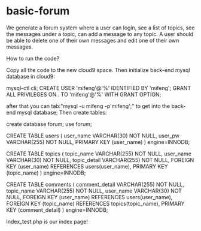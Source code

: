 # basic-forum

We generate a forum system where a user can login, see a list of topics, see the messages under a topic, can add a message to any topic. A user should be able to delete one of their own messages and edit one of their own messages.

How to run the code?

Copy all the code to the new cloud9 space.
Then initialize back-end mysql database in cloud9:

mysql-ctl cli;
CREATE USER 'mifeng'@'%' IDENTIFIED BY 'mifeng';
GRANT ALL PRIVILEGES ON *.* TO 'mifeng'@'%' WITH GRANT OPTION; 

after that you can tab:"mysql -u mifeng -p'mifeng';" to get into the back-end mysql database;
Then create tables:

create database forum;
use forum;

CREATE TABLE users (
user_name   VARCHAR(30) NOT NULL,
user_pw   VARCHAR(255) NOT NULL,
PRIMARY KEY (user_name)
) engine=INNODB;

CREATE TABLE topics (
topic_name       VARCHAR(255) NOT NULL,
user_name		 VARCHAR(30) NOT NULL,
topic_detail     VARCHAR(255) NOT NULL,
FOREIGN KEY (user_name) REFERENCES users(user_name),
PRIMARY KEY (topic_name)
) engine=INNODB;

CREATE TABLE comments (
comment_detail      VARCHAR(255) NOT NULL,
topic_name    VARCHAR(255) NOT NULL,
user_name      VARCHAR(30) NOT NULL,
FOREIGN KEY (user_name) REFERENCES users(user_name),
FOREIGN KEY (topic_name) REFERENCES topics(topic_name),
PRIMARY KEY (comment_detail)
) engine=INNODB;

Index_test.php is our index page!
